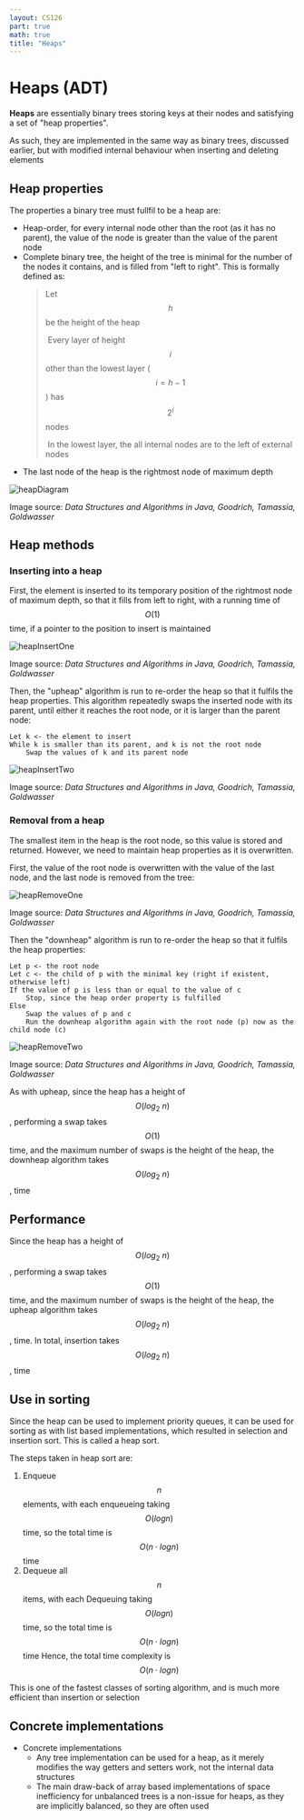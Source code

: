 ```yaml
---
layout: CS126
part: true
math: true
title: "Heaps"
---
```



# Heaps (ADT)
**Heaps** are essentially binary trees storing keys at their nodes and satisfying a set of "heap properties".

As such, they are implemented in the same way as binary trees, discussed earlier, but with modified internal behaviour when inserting and deleting elements

## Heap properties

The properties a binary tree must fullfil to be a heap are:

- Heap-order, for every internal node other than the root (as it has no parent), the value of the node is greater than the value of the parent node
- Complete binary tree, the height of the tree is minimal for the number of the nodes it contains, and is filled from "left to right". This is formally defined as:
  > Let $$h$$ be the height of the heap
  >
  > ​	Every layer of height $$i$$ other than the lowest layer ($$i = h-1$$) has $$2^i$$ nodes
  >
  > ​	In the lowest layer, the all internal nodes are to the left of external nodes
- The last node of the heap is the rightmost node of maximum depth

![heapDiagram](./images/heapDiagram.png)

Image source: *Data Structures and Algorithms in Java, Goodrich, Tamassia, Goldwasser*



## Heap methods

### Inserting into a heap

First, the element is inserted to its temporary position of the rightmost node of maximum depth, so that it fills from left to right, with a running time of $$O(1)$$ time, if a pointer to the position to insert is maintained

![heapInsertOne](./images/heapInsertOne.png)

Image source: *Data Structures and Algorithms in Java, Goodrich, Tamassia, Goldwasser*

Then, the "upheap" algorithm is run to re-order the heap so that it fulfils the heap properties. This algorithm repeatedly swaps the inserted node with its parent, until either it reaches the root node, or it is larger than the parent node:

```
Let k <- the element to insert
While k is smaller than its parent, and k is not the root node
	Swap the values of k and its parent node
```



![heapInsertTwo](./images/heapInsertTwo.png)

Image source: *Data Structures and Algorithms in Java, Goodrich, Tamassia, Goldwasser*





### Removal from a heap

The smallest item in the heap is the root node, so this value is stored and returned. However, we need to maintain heap properties as it is overwritten.

First, the value of the root node is overwritten with the value of the last node, and the last node is removed from the tree:

![heapRemoveOne](./images/heapRemoveOne.png)

Image source: *Data Structures and Algorithms in Java, Goodrich, Tamassia, Goldwasser*



Then the "downheap" algorithm is run to re-order the heap so that it fulfils the heap properties:
```
Let p <- the root node
Let c <- the child of p with the minimal key (right if existent, otherwise left)
If the value of p is less than or equal to the value of c
	Stop, since the heap order property is fulfilled
Else
	Swap the values of p and c
	Run the downheap algorithm again with the root node (p) now as the child node (c)
```

![heapRemoveTwo](./images/heapRemoveTwo.png)

Image source: *Data Structures and Algorithms in Java, Goodrich, Tamassia, Goldwasser*

As with upheap, since the heap has a height of $$O(log_2\ n)$$, performing a swap takes $$O(1)$$ time, and the maximum number of swaps is the height of the heap, the downheap algorithm takes $$O(log_2\ n)$$, time



## Performance

Since the heap has a height of $$O(log_2\ n)$$, performing a swap takes $$O(1)$$ time, and the maximum number of swaps is the height of the heap, the upheap algorithm takes $$O(log_2\ n)$$, time. In total, insertion takes $$O(log_2\ n)$$, time



## Use in sorting

Since the heap can be used to implement priority queues, it can be used for sorting as with list based implementations, which resulted in selection and insertion sort. This is called a heap sort.

The steps taken in heap sort are:
1. Enqueue $$n$$ elements, with each enqueueing taking $$O(log n)$$ time, so the total time is $$O(n \cdot log n)$$ time
2. Dequeue all $$n$$ items, with each Dequeuing taking $$O(log n)$$ time, so the total time is $$O(n \cdot log n)$$ time
Hence, the total time complexity is $$O(n \cdot log n)$$ 

This is one of the fastest classes of sorting algorithm, and is much more efficient than insertion or selection



## Concrete implementations

- Concrete implementations
  - Any tree implementation can be used for a heap, as it merely modifies the way getters and setters work, not the internal data structures
  - The main draw-back of array based implementations of space inefficiency for unbalanced trees is a non-issue for heaps, as they are implicitly balanced, so they are often used
